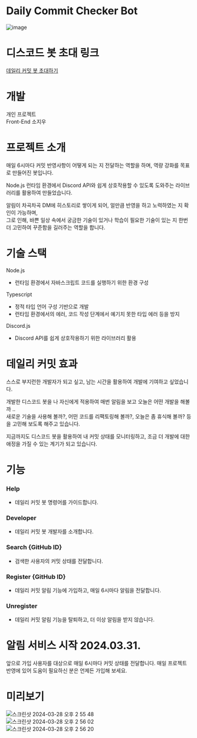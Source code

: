 # Daily Commit Checker Bot
![image](https://github.com/jiwooproity/dailly-commit-bot/assets/58384366/24258d37-0567-4e8f-b139-39581cf6157d)


# 디스코드 봇 초대 링크
<a href="https://discord.com/oauth2/authorize?client_id=1083962444772290673&permissions=8&scope=bot">데일리 커밋 봇 초대하기</a>

# 개발
개인 프로젝트  
Front-End 소지우

# 프로젝트 소개
매일 6시마다 커밋 반영사항이 어떻게 되는 지 전달하는 역할을 하며, 역량 강화를 목표로 만들어진 봇입니다.

Node.js 런타임 환경에서 Discord API와 쉽게 상호작용할 수 있도록 도와주는 라이브러리를 활용하여 만들었습니다.

알림이 차곡차곡 DM에 히스토리로 쌓이게 되어, 얼만큼 반영을 하고 노력하였는 지 확인이 가능하며,  
그로 인해, 바쁜 일상 속에서 궁금한 기술이 있거나 학습이 필요한 기술이 있는 지 한번 더 고민하여 꾸준함을 길러주는 역할을 합니다.  

# 기술 스택
Node.js
- 런타임 환경에서 자바스크립트 코드를 실행하기 위한 환경 구성  

Typescript
- 정적 타입 언어 구성 기반으로 개발
- 런타임 환경에서의 에러, 코드 작성 단계에서 예기치 못한 타입 에러 등을 방지

Discord.js
- Discord API를 쉽게 상호작용하기 위한 라이브러리 활용

# 데일리 커밋 효과
스스로 부지런한 개발자가 되고 싶고, 남는 시간을 활용하여 개발에 기여하고 싶었습니다.  

개발한 디스코드 봇을 나 자신에게 적용하여 매번 알림을 보고 오늘은 어떤 개발을 해볼까 ..  
새로운 기술을 사용해 볼까?, 어떤 코드를 리팩토링해 볼까?, 오늘은 좀 휴식해 볼까? 등을 고민해 보도록 해주고 있습니다.

지금까지도 디스코드 봇을 활용하여 내 커밋 상태를 모니터링하고, 조금 더 개발에 대한 애정을 가질 수 있는 계기가 되고 있습니다.

# 기능
### Help
- 데일리 커밋 봇 명령어를 가이드합니다.
### Developer
- 데일리 커밋 봇 개발자를 소개합니다.
### Search {GitHub ID}
- 검색한 사용자의 커밋 상태를 전달합니다.
### Register {GitHub ID}
- 데일리 커밋 알림 기능에 가입하고, 매일 6시마다 알림을 전달합니다.
### Unregister
- 데일리 커밋 알림 기능을 탈퇴하고, 더 이상 알림을 받지 않습니다.

# 알림 서비스 시작 2024.03.31.
앞으로 가입 사용자를 대상으로 매일 6시마다 커밋 상태를 전달합니다.
매일 프로젝트 반영에 있어 도움이 필요하신 분은 언제든 가입해 보세요.

# 미리보기
![스크린샷 2024-03-28 오후 2 55 48](https://github.com/jiwooproity/dailly-commit-bot/assets/58384366/f95a85a6-5f28-4b48-8f39-56869c85d84b)  
![스크린샷 2024-03-28 오후 2 56 02](https://github.com/jiwooproity/dailly-commit-bot/assets/58384366/00985420-df47-4eaf-890c-a2d1bf7abb03)  
![스크린샷 2024-03-28 오후 2 56 20](https://github.com/jiwooproity/dailly-commit-bot/assets/58384366/dab9521e-bbea-460c-b16d-2f43ac24b7be)
